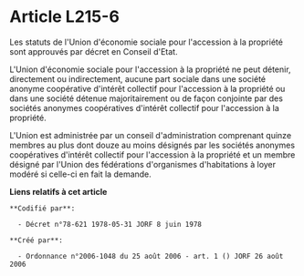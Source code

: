 # Article L215-6

Les statuts de l'Union d'économie sociale pour l'accession à la propriété sont approuvés par décret en Conseil d'Etat.

L'Union d'économie sociale pour l'accession à la propriété ne peut détenir, directement ou indirectement, aucune part sociale
dans une société anonyme coopérative d'intérêt collectif pour l'accession à la propriété ou dans une société détenue
majoritairement ou de façon conjointe par des sociétés anonymes coopératives d'intérêt collectif pour l'accession à la
propriété.

L'Union est administrée par un conseil d'administration comprenant quinze membres au plus dont douze au moins désignés par
les sociétés anonymes coopératives d'intérêt collectif pour l'accession à la propriété et un membre désigné par l'Union des
fédérations d'organismes d'habitations à loyer modéré si celle-ci en fait la demande.

**Liens relatifs à cet article**

	**Codifié par**:

	  - Décret n°78-621 1978-05-31 JORF 8 juin 1978

	**Créé par**:

	  - Ordonnance n°2006-1048 du 25 août 2006 - art. 1 () JORF 26 août 2006
